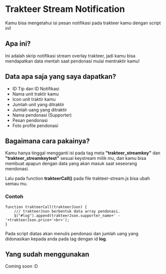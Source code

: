 # Trakteer Stream Notification
Kamu bisa mengetahui isi pesan notifikasi pada trakteer kamu dengan script ini!

## Apa ini?
Ini adalah skrip notifikasi stream overlay trakteer, jadi kamu bisa mendapatkan data mentah saat pendonasi mulai mentraktir kamu!

## Data apa saja yang saya dapatkan?
- ID Tip dan ID Notifikasi
- Nama unit traktir kamu
- Icon unit traktir kamu
- Jumlah unit yang ditraktir
- Jumlah uang yang ditraktir
- Nama pendonasi (Supporter)
- Pesan pendonasi
- Foto profile pendonasi

## Bagaimana cara pakainya?
Kamu hanya tinggal mengganti isi pada tag meta **"trakteer_streamkey"** dan **"trakteer_streamkeytest"** sesuai keystream milik mu, dan kamu bisa membuat apapun dengan data yang akan masuk saat seseorang mendonasi.

Lalu pada function **trakteerCall()** pada file trakteer-stream.js bisa ubah semau mu.
### Contoh
```
function trakteerCall(trakteerJson) {
	/// trakteerJson berbentuk data array pendonasi.
	$("#log").append(trakteerJson.supporter_name+' - '+trakteerJson.price+'<br>');
}
```
Pada script diatas akan menulis pendonasi dan jumlah uang yang didonasikan kepada anda pada tag dengan id **log**.

## Yang sudah menggunakan
Coming soon :D